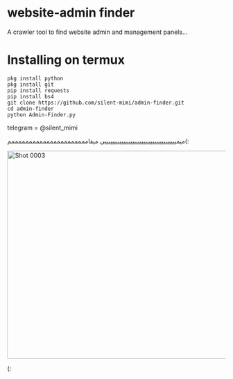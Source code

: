 # website-admin finder
A crawler tool to find website admin and management panels...


# Installing on termux
```
pkg install python
pkg install git
pip install requests
pip install bs4
git clone https://github.com/silent-mimi/admin-finder.git
cd admin-finder
python Admin-Finder.py
```

telegram = @silent_mimi

میمیییییییییییییییییییییییییییییییییییییییی میقاممممممممممممممممممممممم(:





<img width="720" height="480" alt="Shot 0003" src="https://github.com/user-attachments/assets/bba12e67-9154-4703-bb48-bdf71334a57e" />





(:
